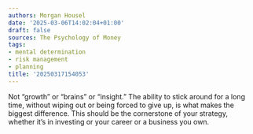 ```yaml
---
authors: Morgan Housel
date: '2025-03-06T14:02:04+01:00'
draft: false
sources: The Psychology of Money
tags:
- mental determination
- risk management
- planning
title: '20250317154053'
---
```


Not “growth” or “brains” or “insight.” The ability to stick around for a long time, without wiping out or being forced
to give up, is what makes the biggest difference. This should be the cornerstone of your strategy, whether it’s in
investing or your career or a business you own.